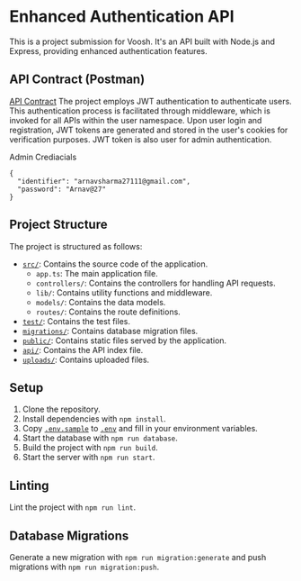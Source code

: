 # Enhanced Authentication API

This is a project submission for Voosh. It's an API built with Node.js and Express, providing enhanced authentication features.

## API Contract (Postman)

[API Contract](https://api.postman.com/collections/18687727-16b0c636-121b-4cdf-a86e-4ec38e61d24f?access_key=PMAT-01HTRZ91GBM3SYHHH0PETWNDXH)
The project employs JWT authentication to authenticate users. This authentication process is facilitated through middleware, which is invoked for all APIs within the user namespace. Upon user login and registration, JWT tokens are generated and stored in the user's cookies for verification purposes. 
JWT token is also user for admin authentication.

Admin Crediacials
```
{
  "identifier": "arnavsharma27111@gmail.com",
  "password": "Arnav@27"
}
```

## Project Structure

The project is structured as follows:

- [`src/`](src/): Contains the source code of the application.
    - `app.ts`: The main application file.
    - `controllers/`: Contains the controllers for handling API requests.
    - `lib/`: Contains utility functions and middleware.
    - `models/`: Contains the data models.
    - `routes/`: Contains the route definitions.
- [`test/`](test/): Contains the test files.
- [`migrations/`](migrations/): Contains database migration files.
- [`public/`](public/): Contains static files served by the application.
- [`api/`](api/): Contains the API index file.
- [`uploads/`](uploads/): Contains uploaded files.
## Setup

1. Clone the repository.
2. Install dependencies with `npm install`.
3. Copy [`.env.sample`](.env.sample) to [`.env`](.env) and fill in your environment variables.
4. Start the database with `npm run database`.
5. Build the project with `npm run build`.
6. Start the server with `npm run start`.

## Linting

Lint the project with `npm run lint`.

## Database Migrations

Generate a new migration with `npm run migration:generate` and push migrations with `npm run migration:push`.
